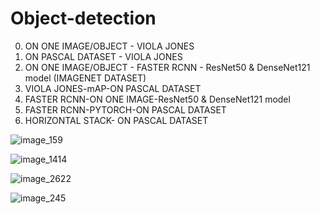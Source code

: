 # Object-detection
0. ON ONE IMAGE/OBJECT - VIOLA JONES
1. ON PASCAL DATASET - VIOLA JONES
2. ON ONE IMAGE/OBJECT - FASTER RCNN - ResNet50 & DenseNet121 model (IMAGENET DATASET)
3. VIOLA JONES-mAP-ON PASCAL DATASET
4. FASTER RCNN-ON ONE IMAGE-ResNet50 & DenseNet121 model
5. FASTER RCNN-PYTORCH-ON PASCAL DATASET
6. HORIZONTAL STACK- ON PASCAL DATASET

![image_159](https://github.com/ArpitaSatsangi/IITD-Object-detection/assets/107709451/aeaa9951-67bb-43c9-a6b1-b8b2a47e87e9)

![image_1414](https://github.com/ArpitaSatsangi/IITD-Object-detection/assets/107709451/9a5afc3f-5105-43ff-bc41-67837e0241de)

![image_2622](https://github.com/ArpitaSatsangi/IITD-Object-detection/assets/107709451/3c12b185-d7ad-4cbd-b95b-f649f244ca90)

![image_245](https://github.com/ArpitaSatsangi/IITD-Object-detection/assets/107709451/8764039e-1c77-47f9-ba19-968ed0052894)
